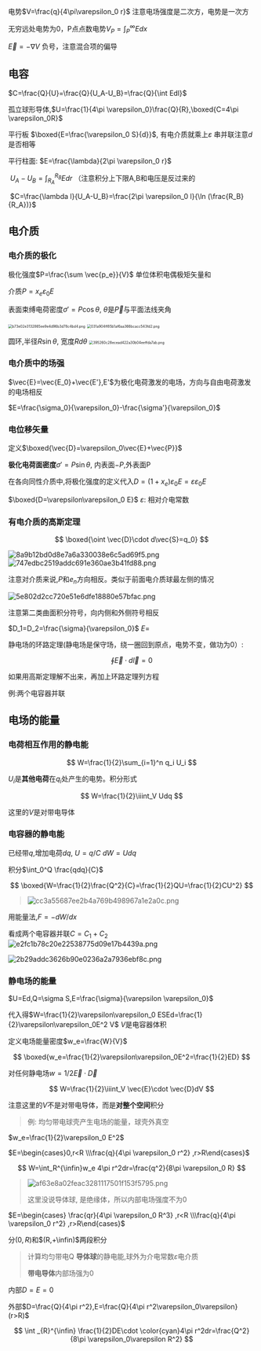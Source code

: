 电势$V=\frac{q}{4\pi\varepsilon_0 r}$  注意电场强度是二次方，电势是一次方

无穷远处电势为0，P点点数电势$V_P=\int_P^{\infty} Edx$

$\vec{E}=-\nabla V$   负号，注意混合项的偏导


## 电容

$C=\frac{Q}{U}=\frac{Q}{U_A-U_B}=\frac{Q}{\int Edl}$

孤立球形导体,$U=\frac{1}{4\pi \varepsilon_0}\frac{Q}{R},\boxed{C=4\pi \varepsilon_0R}$

平行板 $\boxed{E=\frac{\varepsilon_0 S}{d}}$, 有电介质就乘上$\varepsilon$  串并联注意$d$是否相等

平行柱面: $E=\frac{\lambda}{2\pi \varepsilon_0 r}$

​            $U_A-U_B=\int_{R_A}^{R_B}Edr$  （注意积分上下限A,B和电压是反过来的

​            $C=\frac{\lambda l}{U_A-U_B}=\frac{2\pi \varepsilon_0 l}{\ln (\frac{R_B}{R_A})}$



## 电介质

### 电介质的极化

极化强度$P=\frac{\sum \vec{p_e}}{V}$   单位体积电偶极矩矢量和

介质$P=x_e \varepsilon_0 E$ 

表面束缚电荷密度$\sigma'=P\cos\theta$, $\theta$是$\vec{P}$与平面法线夹角

<img src="../../_resources/b73e02e3132865ee9e4d96b3d78c4bd4.png" alt="b73e02e3132865ee9e4d96b3d78c4bd4.png" style="zoom:50%;" />

<img src="../../_resources/031a904ff85b1af6aa366bcacc543fd2.png" alt="031a904ff85b1af6aa366bcacc543fd2.png" style="zoom:50%;" />

圆环,半径$R\sin \theta$, 宽度$Rd\theta$
<img src="../../_resources/395260c28ecead422a30b04eeffda7ab.png" alt="395260c28ecead422a30b04eeffda7ab.png" style="zoom:50%;" />

### 电介质中的场强

$\vec{E}=\vec{E_0}+\vec{E'},E'$为极化电荷激发的电场，方向与自由电荷激发的电场相反

$E=\frac{\sigma_0}{\varepsilon_0}-\frac{\sigma'}{\varepsilon_0}$

### 电位移矢量

定义$\boxed{\vec{D}=\varepsilon_0\vec{E}+\vec{P}}$

**极化电荷面密度**$\sigma'=P\sin \theta$, 内表面$-P$,外表面P

在各向同性介质中,将极化强度的定义代入$D=(1+x_e)\varepsilon_0E=\varepsilon\varepsilon_0 E$

$\boxed{D=\varepsilon\varepsilon_0 E}$   $\varepsilon$: 相对介电常数

### 有电介质的高斯定理



$$
\boxed{\oint \vec{D}\cdot d\vec{S}=q_0}
$$



![8a9b12bd0d8e7a6a330038e6c5ad69f5.png](../../_resources/8a9b12bd0d8e7a6a330038e6c5ad69f5.png)
![747edbc2519addc691e360ae3b41fd88.png](../../_resources/747edbc2519addc691e360ae3b41fd88.png)

注意对介质来说,$P$和$e_n$方向相反。类似于前面电介质球最左侧的情况


![5e802d2cc720e51e6dfe18880e57bfac.png](../../_resources/5e802d2cc720e51e6dfe18880e57bfac.png)

注意第二类曲面积分符号，向内侧和外侧符号相反

$D_1=D_2=\frac{\sigma}{\varepsilon_0}$  $E=$

静电场的环路定理(静电场是保守场，绕一圈回到原点，电势不变，做功为0）:  


$$
\oint \vec{E}\cdot d \vec{l}=0
$$


如果用高斯定理解不出来，再加上环路定理列方程

例:两个电容器并联

## 电场的能量

### 电荷相互作用的静电能



$$
W=\frac{1}{2}\sum_{i=1}^n q_i U_i
$$



$U_i$是**其他电荷**在$q_i$处产生的电势。积分形式


$$
W=\frac{1}{2}\iiint_V Udq
$$


这里的$V$是对带电导体

### 电容器的静电能

已经带$q$,增加电荷$dq$, $U=q/C$  $dW=Udq$

积分$\int_0^Q \frac{qdq}{C}$


$$
\boxed{W=\frac{1}{2}\frac{Q^2}{C}=\frac{1}{2}QU=\frac{1}{2}CU^2}
$$



> ![cc3a55687ee2b4a769b498967a1e2a0c.png](../../_resources/cc3a55687ee2b4a769b498967a1e2a0c.png)

用能量法,$F=-dW/dx$

看成两个电容器并联$C=C_1+C_2$
![e2fc1b78c20e22538775d09e17b4439a.png](../../_resources/e2fc1b78c20e22538775d09e17b4439a.png)

![2b29addc3626b90e0236a2a7936ebf8c.png](../../_resources/2b29addc3626b90e0236a2a7936ebf8c.png)



### 静电场的能量

$U=Ed,Q=\sigma S,E=\frac{\sigma}{\varepsilon \varepsilon_0}$

代入得$W=\frac{1}{2}\varepsilon\varepsilon_0 ESEd=\frac{1}{2}\varepsilon\varepsilon_0E^2 V$   $V$是电容器体积

定义电场能量密度$w_e=\frac{W}{V}$


$$
\boxed{w_e=\frac{1}{2}\varepsilon\varepsilon_0E^2=\frac{1}{2}ED}
$$


对任何静电场$w=1/2\vec{E}\cdot \vec{D}$


$$
W=\frac{1}{2}\iiint_V \vec{E}\cdot \vec{D}dV
$$


注意这里的$V$不是对带电导体，而是**对整个空间**积分

> 例: 均匀带电球壳产生电场的能量，球壳外真空

 $w_e=\frac{1}{2}\varepsilon_0 E^2$

$E=\begin{cases}0,r<R \\\frac{q}{4\pi \varepsilon_0 r^2} ,r>R\end{cases}$


$$
W=\int_R^{\infin}w_e 4\pi r^2dr=\frac{q^2}{8\pi \varepsilon_0 R}
$$



> ![af63e8a02feac3281117501f153f5795.png](../../_resources/af63e8a02feac3281117501f153f5795.png)
>
> 这里没说导体球, 是绝缘体，所以内部电场强度不为0

$E=\begin{cases} \frac{qr}{4\pi \varepsilon_0 R^3} ,r<R \\\frac{q}{4\pi \varepsilon_0 r^2} ,r>R\end{cases}$

分$(0,R)$和$(R,+\infin)$两段积分

> 计算均匀带电Q **导体球**的静电能,球外为介电常数$\varepsilon$电介质
>
> **带电导体**内部场强为0

内部$D=E=0$

外部$D=\frac{Q}{4\pi r^2},E=\frac{Q}{4\pi r^2\varepsilon_0\varepsilon}(r>R)$


$$
\int _{R}^{\infin} \frac{1}{2}DE\cdot \color{cyan}4\pi r^2dr=\frac{Q^2}{8\pi \varepsilon_0\varepsilon R^2}
$$


